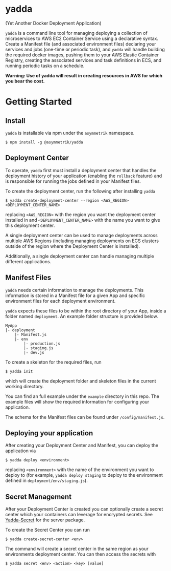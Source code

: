 yadda
=====
(Yet Another Docker Deployment Application)

`yadda` is a command line tool for managing deploying a collection of
microservices to AWS EC2 Container Service using a declarative syntax. Create a
Manifest file (and associated environment files) declaring your services and
jobs (one-time or periodic task), and `yadda` will handle building the required
docker images, pushing them to your AWS Elastic Container Registry, creating
the associated services and task definitions in ECS, and running periodic tasks
on a schedule.

**Warning: Use of yadda will result in creating resources in AWS for which you
bear the cost.**

Getting Started
================

Install
--------

`yadda` is installable via npm under the `asymmetrik` namespace.

	$ npm install -g @asymmetrik/yadda

Deployment Center
-----------------

To operate, `yadda` first must install a deployment center that handles the
deployment history of your application (enabling the `rollback` feature) and
is responsible for running the jobs defined in your Manifest files.

To create the deployment center, run the following after installing `yadda`

	$ yadda create-deployment-center --region <AWS_REGION> <DEPLOYMENT_CENTER_NAME>

replacing `<AWS_REGION>` with the region you want the deployment center
installed in and `<DEPLOYMENT_CENTER_NAME>` with the name you want to give this
deployment center.

A single deployment center can be used to manage deployments across multiple
AWS Regions (including managing deployments on ECS clusters outside of the
region where the Deployment Center is installed).

Additionally, a single deployment center can handle managing multiple different
applications.

Manifest Files
--------------

`yadda` needs certain information to manage the deployments. This information is
stored in a Manifest file for a given App and specific environment files for
each deployment environment.

`yadda` expects these files to be within the root directory of your App,
inside a folder named `deployment`. An example folder structure is provided
below.

	MyApp
	|- deployment
		|- Manifest.js
		|- env
			|- production.js
			|- staging.js
			|- dev.js

To create a skeleton for the required files, run

	$ yadda init

which will create the deployment folder and skeleton files in the current
working directory.

You can find an full example under the `example` directory in this
repo. The example files will show the required information for configuring your
application.

The schema for the Manifest files can be found under `/config/manifest.js`.

Deploying your application
--------------------------

After creating your Deployment Center and Manifest, you can deploy the
application via

	$ yadda deploy <environment>

replacing `<environment>` with the name of the environment you want to deploy to
(for example, `yadda deploy staging` to deploy to the environment defined in
`deployment/env/staging.js`).

Secret Management
--------------------------

After your Deployment Center is created you can optionally create a secret center 
which your containers can leverage for encrypted secrets. See 
[Yadda-Secret](https://github.com/asymmetrik/yadda-secret) for the server package.

To create the Secret Center you can run  

	$ yadda create-secret-center <env>
	
The command will create a secret center in the same region as your environments 
deployment center. You can then access the secrets with

	$ yadda secret <env> <action> <key> [value]